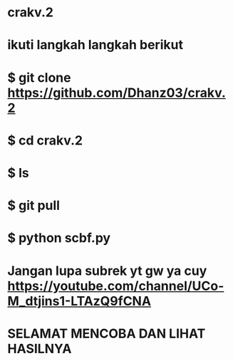 # crakv.2 
# ikuti langkah langkah berikut 

# $ git clone https://github.com/Dhanz03/crakv.2 

# $ cd crakv.2 

# $ ls

# $ git pull

# $ python scbf.py 


# Jangan lupa subrek yt gw ya cuy https://youtube.com/channel/UCo-M_dtjins1-LTAzQ9fCNA 

# SELAMAT MENCOBA DAN LIHAT HASILNYA 
